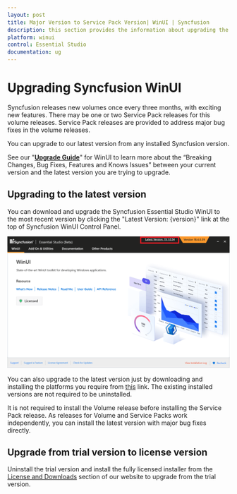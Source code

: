 ```yaml
---
layout: post
title: Major Version to Service Pack Version| WinUI | Syncfusion
description: this section provides the information about upgrading the WinUI projects from major version to service pack version
platform: winui
control: Essential Studio
documentation: ug
---
```


# Upgrading Syncfusion WinUI

Syncfusion releases new volumes once every three months, with exciting new features. There may be one or two Service Pack releases for this volume releases. Service Pack releases are provided to address major bug fixes in the volume releases.

You can upgrade to our latest version from any installed Syncfusion version.

See our "[**Upgrade Guide**](https://help.syncfusion.com/upgrade-guide/winui-controls)" for WinUI to learn more about the “Breaking Changes, Bug Fixes, Features and Knows Issues” between your current version and the latest version you are trying to upgrade.


## Upgrading to the latest version

You can download and upgrade the Syncfusion Essential Studio WinUI to the most recent version by clicking the "Latest Version: {version}" link at the top of Syncfusion WinUI Control Panel.

![Control Panel](Upgrade-images/upgrade-control-panel.png)

You can also upgrade to the latest version just by downloading and installing the platforms you require from [this](https://www.syncfusion.com/downloads/latest-version) link. The existing installed versions are not required to be uninstalled. 


It is not required to install the Volume release before installing the Service Pack release. As releases for Volume and Service Packs work independently, you can install the latest version with major bug fixes directly.


## Upgrade from trial version to license version

Uninstall the trial version and install the fully licensed installer from the [License and Downloads](https://www.syncfusion.com/account/downloads) section of our website to upgrade from the trial version.

